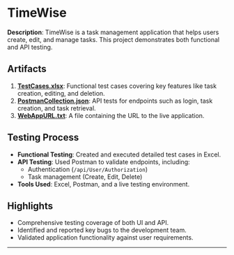 # TimeWise

**Description**: TimeWise is a task management application that helps users create, edit, and manage tasks. This project demonstrates both functional and API testing.

## Artifacts

1. **[TestCases.xlsx](./TestCases.xlsx)**: Functional test cases covering key features like task creation, editing, and deletion.
2. **[PostmanCollection.json](./PostmanCollection.json)**: API tests for endpoints such as login, task creation, and task retrieval.
3. **[WebAppURL.txt](./WebAppURL.txt)**: A file containing the URL to the live application.

## Testing Process

- **Functional Testing**: Created and executed detailed test cases in Excel.
- **API Testing**: Used Postman to validate endpoints, including:
  - Authentication (`/api/User/Authorization`)
  - Task management (Create, Edit, Delete)
- **Tools Used**: Excel, Postman, and a live testing environment.

## Highlights

- Comprehensive testing coverage of both UI and API.
- Identified and reported key bugs to the development team.
- Validated application functionality against user requirements.

---
